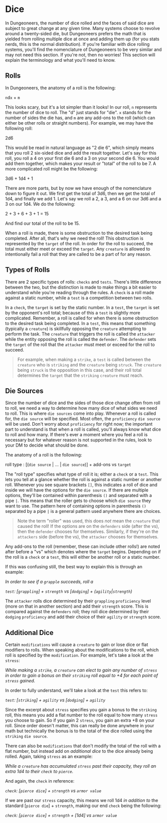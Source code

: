 # Dice

In Dungeoneers, the number of dice rolled and the faces of said dice are subject to great change at any given time. Many systems choose to revolve around a twenty-sided die, but Dungeoneers prefers the math that is yielded from rolling multiple dice at once and adding them up (for you stats nerds, this is the normal distribution). If you're familiar with dice rolling systems, you'll find the nomenclature of Dungeoneers to be very similar and may not need this section. If you're not, then no worries! This section will explain the terminology and what you'll need to know.

## Rolls

In Dungeoneers, the anatomy of a roll is the following:

`n`d`x` + `m`

This looks scary, but it's a lot simpler than it looks! In our roll, `n` represents the number of dice to roll. The "d" just stands for "die". `x` stands for the number of sides the die has, and `m` are any add-ons to the roll (which can either be other rolls or straight numbers). For example, we may have the following roll:

2d6

This would be read in natural language as "2 die 6", which simply means that you roll 2 six-sided dice and add the result together. Let's say for this roll, you roll a 4 on your first die 6 and a 3 on your second die 6. You would add them together, which makes your result or "total" of the roll to be 7. A more complicated roll might be the following:

3d6 + 1d4 + 1

There are more parts, but by now we have enough of the nomenclature down to figure it out. We first get the total of 3d6, then we get the total of 1d4, and finally we add 1. Let's say we roll a 2, a 3, and a 6 on our 3d6 and a 3 on our 1d4. We do the following:

2 + 3 + 6 + 3 + 1 = 15

And find our total of the roll to be 15.

When a roll is made, there is some obstruction to the desired task being completed. After all, that's why we need the roll! This obstruction is represented by the `target` of the roll. In order for the roll to succeed, the total must either meet or exceed the `target`. Any `creature` is allowed to intentionally fail a roll that they are called to be a part of for any reason.

## Types of Rolls

There are 2 specific types of rolls: `checks` and `tests`. There's little difference between the two, but the distinction is made to make things a bit easier to understand while you're reading through the rules. A `check` is a roll made against a static number, while a `test` is a competition between two rolls.

In a `check`, the `target` is set by the static number. In a `test`, the `target` is set by the opponent's roll total; because of this a `test` is slightly more complicated. Remember, a roll is called for when there is some obstruction to the desired task being completed. In a `test`, this means that something (typically a `creature`) is skillfully opposing the `creature` attempting to perform the task. The `creature` that triggers the roll is called the `attacker` while the entity opposing the roll is called the `defender`. The `defender` sets the `target` of the roll that the `attacker` must meet or exceed for the roll to succeed.

> For example, when making a `strike`, a `test` is called between the `creature` who is `striking` and the `creature` being `struck`. The `creature` being `struck` is the opposition in this case, and their roll total determines the `target` that the `striking` `creature` must reach.

## Die Sources

Since the number of dice and the sides of those dice change often from roll to roll, we need a way to determine how many dice of what sides we need to roll. This is where `die sources` come into play. Whenever a roll is called for, the `die source` will be specified. Most often, the `proficiency` `die source` will be used. Don't worry about `proficiency` for right now; the important part to understand is that when a roll is called, you'll always know what dice to roll and how many. If there's ever a moment where you feel a roll is necessary but for whatever reason is not supported in the rules, look to your DM to decide what should be done.

The anatomy of a roll is the following:

roll type : [(`die source` | ... | `die source`)] + add-ons vs `target`

The "roll type" specifies what type of roll it is; either a `check` or a `test`. This lets you tell at a glance whether the roll is against a static number or another roll. Whenever you see square brackets `[]`, this indicates a roll of dice and inside we will have the options for the `die source`. If there are multiple options, they'll be contained within parenthesis `()` and separated with a pipe `|`. This means that the roller gets to choose which `die source` they want to use. The pattern here of containing options in parenthesis `()` separated by a pipe `|` is a general pattern used anywhere there are choices.

> Note the term "roller" was used, this does _not_ mean the `creature` that caused the roll! If the options are on the `defenders` side (after the vs), then the `defender` chooses for themselves. Similarly, if they're on the `attackers` side (before the vs), the `attacker` chooses for themselves.

Any add-ons to the roll (remember, these can include other rolls!) are noted after before a "vs" which denotes where the `target` begins. Depending on if the roll is a `check` or a `test`, this will either be another roll or a static number.

If this was confusing still, the best way to explain this is through an example:

_In order to see if a `grapple` succeeds, roll a_

_`test`: [`grappling`] + `strength` vs [`dodging`] + (`agility`|`strength`)_

The `attacker` rolls dice determined by their `grappling` `proficiency` level (more on that in another section) and add their `strength` score. This is compared against the `defenders` roll; they roll dice determined by their `dodging` `proficiency` and add their choice of their `agility` or `strength` score.

## Additional Dice

Certain `modifications` will cause a `creature` to gain or lose dice or flat modifiers to rolls. When speaking about the modifications to the roll, which roll is specified by the `modification`. For example, let's take a look at the `stress`:

_While making a `strike`, a `creature` can elect to gain any number of `stress` in order to gain a bonus on their `striking` roll equal to +4 for each point of `stress` gained._

In order to fully understand, we'll take a look at the `test` this refers to:

_`test`: [`striking`] + `agility` vs [`dodging`] + `agility`_

Since the excerpt about `stress` specifies you gain a bonus to the `striking` roll, this means you add a flat number to the roll equal to how many `stress` you choose to gain. So if you gain 2 `stress`, you gain an extra +8 on your roll. Since order doesn't matter, this can really be done anywhere in your math but technically the bonus is to the total of the dice rolled using the `striking` `die source`.

There can also be `modifications` that don't modify the total of the roll with a flat number, but instead add on _additional dice_ to the dice already being rolled. Again, taking `stress` as an example:

_While a `creature` has accumulated `stress` past their capacity, they roll an extra 1d4 to their `check` to `pierce`._

And again, the `check` in reference:

_`check`: [`pierce dice`] + `strength` vs `armor value`_

If we are past our `stress` capacity, this means we roll 1d4 _in addition to_ the standard [`pierce die`] + `strength`, making our end `check` being the following:

_`check`: [`pierce dice`] + `strength` + [1d4] vs `armor value`_
